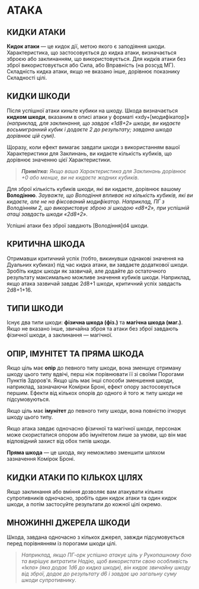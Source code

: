 # АТАКА

## КИДКИ АТАКИ

**Кидок атаки** — це кидок дії, метою якого є заподіяння шкоди. Характеристика, що застосовується до кидка атаки, визначається зброєю або заклинанням, що використовується. Для кидків атаки без зброї використовується або Сила, або Вправність (на розсуд МГ). Складність кидка атаки, якщо не вказано інше, дорівнює показнику Складності цілі.

## КИДКИ ШКОДИ

Після успішної атаки киньте кубики на шкоду. Шкода визначається **кидком шкоди**, вказаним в описі атаки у форматі «xdy+[модифікатор]» *(наприклад, для заклинання, що завдає «1d8+2» шкоди, ви кидаєте восьмигранний кубик і додаєте 2 до результату; завдана шкода дорівнює цій сумі)*.

Щоразу, коли ефект вимагає завдати шкоди з використанням вашої Характеристики для Заклинань, ви кидаєте кількість кубиків, що дорівнює значенню цієї Характеристики.

> ***Примітка:*** *Якщо ваша Характеристика для Заклинань дорівнює +0 або менше, ви не кидаєте жодних кубиків*.

Для зброї кількість кубиків шкоди, які ви кидаєте, дорівнює вашому **Володінню**. *Зауважте, що Володіння впливає на кількість кубиків, які ви кидаєте, але не на фіксований модифікатор. Наприклад, ПГ з Володінням 2, що використовує зброю зі шкодою «d8+2», при успішній атаці завдасть шкоди «2d8+2»*.

Успішні атаки без зброї завдають [Володіння]d4 шкоди.

## КРИТИЧНА ШКОДА

Отримавши критичний успіх (тобто, викинувши однакові значення на Дуальних кубиках) під час кидка атаки, ви завдаєте додаткової шкоди. Зробіть кидок шкоди як зазвичай, але додайте до остаточного результату максимально можливе значення кубиків шкоди. Наприклад, якщо атака зазвичай завдає 2d8+1 шкоди, критичний успіх завдасть 2d8+1+16.

## ТИПИ ШКОДИ

Існує два типи шкоди: **фізична шкода (фіз.)** та **магічна шкода (маг.)**. Якщо не вказано інше, звичайна зброя та атаки без зброї завдають фізичної шкоди, а заклинання — магічної.

## ОПІР, ІМУНІТЕТ ТА ПРЯМА ШКОДА

Якщо ціль має **опір** до певного типу шкоди, вона зменшує отриману шкоду цього типу вдвічі, перш ніж порівнювати її зі своїми Порогами Пунктів Здоров'я. Якщо ціль має інші способи зменшення шкоди, наприклад, зазначаючи Комірки Броні, ефект опору застосовується першим. Ефекти від кількох опорів до одного й того ж типу шкоди не підсумовуються.

Якщо ціль має **імунітет** до певного типу шкоди, вона повністю ігнорує шкоду цього типу.

Якщо атака завдає одночасно фізичної та магічної шкоди, персонаж може скористатися опором або імунітетом лише за умови, що він має відповідний захист від обох типів шкоди.

**Пряма шкода** — це шкода, яку неможливо зменшити шляхом зазначення Комірок Броні.

## КИДКИ АТАКИ ПО КІЛЬКОХ ЦІЛЯХ

Якщо заклинання або вміння дозволяє вам атакувати кількох супротивників одночасно, зробіть один кидок атаки та один кидок шкоди, а потім застосуйте результати до кожної цілі окремо.

## МНОЖИННІ ДЖЕРЕЛА ШКОДИ

Шкода, завдана одночасно з кількох джерел, завжди підсумовується перед порівнянням із порогами шкоди цілі.

> *Наприклад, якщо ПГ-орк успішно атакує ціль у Рукопашному бою та вирішує витратити Надію, щоб використати свою особливість «Ікла» (яка додає 1d6 до кидка шкоди), він кидає звичайну шкоду від зброї, додає до результату d6 і завдає цю загальну суму шкоди супротивнику*.